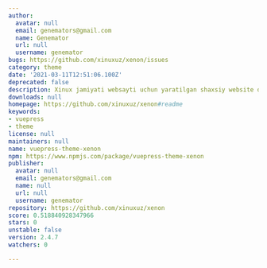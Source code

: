 ```yaml
---
author:
  avatar: null
  email: genemators@gmail.com
  name: Genemator
  url: null
  username: genemator
bugs: https://github.com/xinuxuz/xenon/issues
category: theme
date: '2021-03-11T12:51:06.100Z'
deprecated: false
description: Xinux jamiyati websayti uchun yaratilgan shaxsiy website dizayn moduli
downloads: null
homepage: https://github.com/xinuxuz/xenon#readme
keywords:
- vuepress
- theme
license: null
maintainers: null
name: vuepress-theme-xenon
npm: https://www.npmjs.com/package/vuepress-theme-xenon
publisher:
  avatar: null
  email: genemators@gmail.com
  name: null
  url: null
  username: genemator
repository: https://github.com/xinuxuz/xenon
score: 0.518840928347966
stars: 0
unstable: false
version: 2.4.7
watchers: 0

---
```


